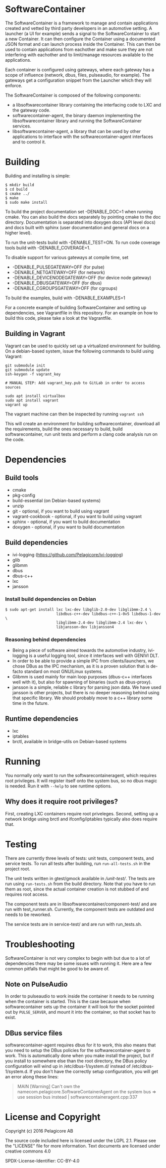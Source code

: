 # SoftwareContainer

The SoftwareContainer is a framework to manage and contain applications
created and vetted by third party developers in an automotive setting. A
launcher (a UI for example) sends a signal to the SoftwareContainer to start a
new Container. It can then configure the Container using a documented JSON
format and can launch process inside the Container. This can then be used to
contain applications from eachother and make sure they are not interfering with
eachother and to limit/manage resources available to the applications.

Each container is configured using gateways, where each gateway has a scope of
influence (network, dbus, files, pulseaudio, for example). The gateways get a
configuration snippet from the Launcher which they will enforce.

The SoftwareContainer is composed of the following components:

* a libsoftwarecontainer library containing the interfacing code to LXC and
  the gateway code.
* softwarecontainer-agent, the binary daemon implementing the
  libsoftwarecontainer library and running the SoftwareContainer services.
* libsoftwarecontainer-agent, a library that can be used by other applications
  to interface with the softwarecontainer-agent interfaces and to control it.

# Building

Building and installing is simple:
```
$ mkdir build
$ cd build
$ cmake ../
$ make
$ sudo make install
```

To build the project documentation set -DENABLE_DOC=1 when running cmake.
You can also build the docs separately by pointing cmake to the doc
directory. Documentation is separated into doxygen docs (API level docs)
and docs built with sphinx (user documentation and general docs on a higher
level).

To run the unit-tests build with -DENABLE_TEST=ON. To run code coverage tools
build with -DENABLE_COVERAGE=1.

To disable support for various gateways at compile time, set
* -DENABLE_PULSEGATEWAY=OFF (for pulse)
* -DENABLE_NETGATEWAY=OFF (for network)
* -DENABLE_DEVICENODEGATEWAY=OFF (for device node gateway)
* -DENABLE_DBUSGATEWAY=OFF (for dbus)
* -DENABLE_CGROUPSGATEWAY=OFF (for cgroups)

To build the examples, build with -DENABLE_EXAMPLES=1

For a concrete example of building SoftwareContainer and setting up
dependencies, see Vagrantfile in this repository. For an example on how to
build this code, please take a look at the Vagrantfile.

## Building in Vagrant

Vagrant can be used to quickly set up a virtualized environment for building.
On a debian-based system, issue the following commands to build using Vagrant:

```
git submodule init
git submodule update
ssh-keygen -f vagrant_key

# MANUAL STEP: Add vagrant_key.pub to GitLab in order to access sources

sudo apt install virtualbox
sudo apt install vagrant
vagrant up
```

The vagrant machine can then be inspected by running `vagrant ssh`

This will create an environment for building softwarecontainer, download all
the requirements, build the ones necessary to build, build softwarecontainer,
run unit tests and perform a clang code analysis run on the code.

# Dependencies

## Build tools
- cmake
- pkg-config
- build-essential (on Debian-based systems)
- unzip
- git - optional, if you want to build using vagrant
- vagrant-cookbook - optional, if you want to build using vagrant
- sphinx - optional, if you want to build documentation
- doxygen - optional, if you want to build documentation

## Build dependencies
- ivi-logging (https://github.com/Pelagicore/ivi-logging)
- glib
- glibmm
- dbus
- dbus-c++
- lxc
- jansson

### Install build dependencies on Debian
```
$ sudo apt-get install lxc lxc-dev libglib-2.0-dev libglibmm-2.4 \
                       libdbus-c++-dev libdbus-c++-1-0v5 libdbus-1-dev \
                       libglibmm-2.4-dev libglibmm-2.4 lxc-dev \
                       libjansson-dev libjansson4
```

### Reasoning behind dependencies
- Being a piece of software aimed towards the automotive industry, ivi-logging
  is a useful logging tool, since it interfaces well with GENIVI DLT.
- In order to be able to provide a simple IPC from clients/launchers, we chose
  DBus as the IPC mechanism, as it is a proven solution that is de-facto
  standard on most GNU/Linux systems.
- Glibmm is used mainly for main loop purposes (dbus-c++ interfaces well with
  it), but also for spawning of binaries (such as dbus-proxy).
- jansson is a simple, reliable c library for parsing json data. We have used
  jansson is other projects, but there is no deeper reasoning behind using
  that specific library. We should probably move to a c++ library some time
  in the future.

## Runtime dependencies
- lxc
- iptables
- brctl, available in bridge-utils on Debian-based systems

# Running

You normally only want to run the softwarecontaineragent, which requires root
privileges. It will register itself onto the system bus, so no dbus magic is
needed. Run it with `--help` to see runtime options.

## Why does it require root privileges?
First, creating LXC containers require root priveleges. Second, setting up a
network bridge using brctl and ifconfig/iptables typically also does require
that.

# Testing

There are currently three levels of tests: unit tests, component tests, and
service tests. To run all tests after building, run `run-all-tests.sh`
in the project root.

The unit tests written in gtest/gmock available in */unit-test/*. The tests
are run using `run-tests.sh` from the build directory. Note that you have
to run them as root, since the actual container creation is not stubbed of
and requires root access.

The component tests are in libsoftwarecontainer/component-test/ and are run
with test_runner.sh. Currently, the component tests are outdated and needs
to be reworked.

The service tests are in service-test/ and are run with run_tests.sh.

# Troubleshooting

SoftwareContainer is not very complex to begin with but due to a lot of
dependencies there may be some issues with running it. Here are a few common
pitfalls that might be good to be aware of.

## Note on PulseAudio

In order to pulseaudio to work inside the container it needs to be running when
the container is started. This is the case because when softwarecontainer sets
up the container it will look for the socket pointed out by `PULSE_SERVER`, and
mount it into the container, so that socket has to exist.

## DBus service files

softwarecontainer-agent requires dbus for it to work, this also means that you
need to setup the DBus policies for the softwarecontainer-agent to work. This is
automatically done when you make install the project, but if you install to
somewhere else than the root directory, the DBus policy configuration will wind
up in <prefix>/etc/dbus-1/system.d/ instead of /etc/dbus-1/system.d. If you
don't have the correctly setup configuration, you will get an error along these
lines:

> MAIN [Warning] Can't own the namecom.pelagicore.SoftwareContainerAgent on the system
> bus => use session bus instead         | softwarecontaineragent.cpp:337

# License and Copyright

Copyright (c) 2016 Pelagicore AB

The source code included here is licensed under the LGPL 2.1. Please
see the "LICENSE" file for more information. Text documents are
licensed under creative commons 4.0

SPDX-License-Identifier: CC-BY-4.0
